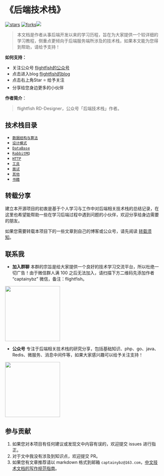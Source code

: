 # 《后端技术栈》

[![stars](https://badgen.net/github/stars/flightfish/rd-blog?icon=github&color=4ab8a1)](https://github.com/flightfish/rd-blog) [![forks](https://badgen.net/github/forks/flightfish/rd-blog?icon=github&color=4ab8a1)](https://github.com/flightfish/rd-blog)[<img src="https://img.shields.io/badge/%E5%BE%AE%E4%BF%A1-%E5%85%AC%E4%BC%97%E5%8F%B7-brightgreen">](https://captainybz-1304372915.cos.ap-nanjing.myqcloud.com/rd-blog/img/wx_subscribe.jpg)

> 本文档是作者从事后端开发以来的学习历程，旨在为大家提供一个较详细的学习教程，侧重点更倾向于后端服务端所涉及的技术栈，如果本文能为您得到帮助，请给予支持！

**如何支持：**
- 关注公众号 [flightfish的公众号](https://captainybz-1304372915.cos.ap-nanjing.myqcloud.com/rd-blog/img/wx_subscribe.jpg)
- 点击进入blog [flightfish的blog](http://flightfish.club)
- 点击右上角Star :star: 给予关注
- 分享给您身边更多的小伙伴

**作者简介**：

> flightfish RD-Designer，公众号「后端技术栈」作者。

## 技术栈目录

* [`数据结构与算法`](/algorithm/README.md)
* [`设计模式`](/designPatterns/index.md)
* [`DataBase`](/database/README.md)
* [`RabbitMQ`](/microservice/consul.md)
* [`HTTP`](https://github.com/qufei1993/http-protocol)
* [`工具`](/tools/git.md)
* [`面试`](/interview/lock.md)
* [`其他`](/other/about-us.md)
* [`书籍`](/book/README.md)

## 转载分享

建立本开源项目的初衷是基于个人学习与工作中对后端相关技术栈的总结记录，在这里也希望能帮助一些在学习后端过程中遇到问题的小伙伴，欢迎分享给身边需要的朋友。

如果您需要转载本项目下的一些文章到自己的博客或公众号，请先阅读 [转载须知](other/reprint-contribution-collaboration.md)。

## 联系我

- **加入群聊**
本群的宗旨是给大家提供一个良好的技术学习交流平台，所以杜绝一切广告！由于微信群人满 100 之后无法加入，请扫描下方二维码先添加作者 “captainybz” 微信，备注：flightfish。
<img src="https://captainybz-1304372915.cos.ap-nanjing.myqcloud.com/rd-blog/img/wx.jpg" width="180" height="180"/>

- **公众号**
专注于后端相关技术栈的研究分享，包括基础知识、php、go、java、Redis、微服务、消息中间件等，如果大家感兴趣可以给予关注支持！
<img src="https://captainybz-1304372915.cos.ap-nanjing.myqcloud.com/rd-blog/img/wx_subscribe.jpg" width="180" height="180"/>

## 参与贡献

1. 如果您对本项目有任何建议或发现文中内容有误的，欢迎提交 issues 进行指正。
2. 对于文中我没有涉及到知识点，欢迎提交 PR。
3. 如果您有文章推荐请以 markdown 格式到邮箱 `captainybz@163.com`，[中文技术文档的写作规范指南](https://github.com/ruanyf/document-style-guide)。